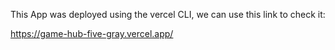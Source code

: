 This App was deployed using the vercel CLI, we can use this link to check it:

https://game-hub-five-gray.vercel.app/
